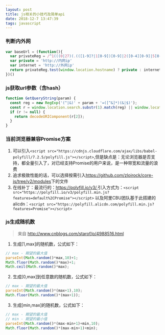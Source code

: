 ```yaml
---
layout: post
title: js相关的小技巧及简单api
date: 2018-12-7 13:47:39
tags: javascript
---
```


### 判断内外网

```javascript
var baseUrl = (function(){
  var privateReg = /^1(((0|27)(.(([1-9]?|1[0-9])[0-9]|2([0-4][0-9]|5[0-5])))|(72.(1[6-9]|2[0-9]|3[01])|92.168))(.(([1-9]?|1[0-9])[0-9]|2([0-4][0-9]|5[0-5]))){2})$/
  var private = 'http://内网ip'
  var internet = 'http://外网ip'
  return privateReg.test(window.location.hostname) ? private : internet
})()
```

### js获取url参数（含hash）

```javascript
function GetQueryString(param) {
  const reg = new RegExp('(^|&)' + param + '=([^&]*)(&|$)');
  const r = window.location.search.substr(1).match(reg) || window.location.hash.substring((window.location.hash.search(/\?/)) + 1).match(reg);
  if (r != null) {
    return decodeURIComponent(r[2]);
  }
}
```

### 当前浏览器兼容Promise方案

  1. 可以引入`<script src="https://cdnjs.cloudflare.com/ajax/libs/babel-polyfill/7.2.5/polyfill.js"></script>`,但是缺点是：无论浏览器是否支持，都全量引入了，对已经支持Promise的用户来说，是一种带宽和流量的浪费
  2. 追求极致性能的话，可以选择按需引入<https://github.com/zloirock/core-js/tree/v2/modules>下的文件
  3. 在线补丁：最流行的：<https://polyfill.io/v3/>,引入方式为：`<script src="https://polyfill.io/v3/polyfill.min.js?features=default%2CPromise"></script>` 以及阿里CBU团队基于此搭建的alicdn：`<script src="https://polyfill.alicdn.com/polyfill.min.js?features=Promise"></script>`

### js生成随机数

  > 来自 http://www.cnblogs.com/starof/p/4988516.html

  1. 生成[1,max]的随机数，公式如下：
  ```javascript
  // max - 期望的最大值
  parseInt(Math.random()*max,10)+1;
  Math.floor(Math.random()*max)+1;
  Math.ceil(Math.random()*max);
  ```
  2. 生成[0,max]到任意数的随机数，公式如下：
  ```javascript
  // max - 期望的最大值
  parseInt(Math.random()*(max+1),10);
  Math.floor(Math.random()*(max+1));
  ```
  3. 生成[min,max]的随机数，公式如下：
  ```javascript
  // max - 期望的最大值
  // min - 期望的最小值
  parseInt(Math.random()*(max-min+1)+min,10);
  Math.floor(Math.random()*(max-min+1)+min);
  ```